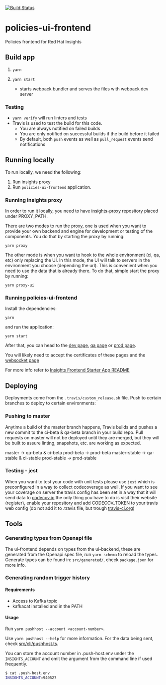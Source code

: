 [![Build Status](https://travis-ci.com/RedHatInsights/policies-ui-frontend.svg?branch=master)](https://travis-ci.com/RedHatInsights/policies-ui-frontend)

# policies-ui-frontend

Policies frontend for Red Hat Insights


## Build app

1. ```yarn```

2. ```yarn start```
    - starts webpack bundler and serves the files with webpack dev server

### Testing

- `yarn verify` will run linters and tests
- Travis is used to test the build for this code.
  - You are always notified on failed builds
  - You are only notified on successful builds if the build before it failed
  - By default, both `push` events as well as `pull_request` events send notifications

## Running locally

To run locally, we need the following:

1. Run insights proxy
2. Run `policies-ui-frontend` application.

### Running insights proxy

In order to run it locally, you need to have
[insights-proxy](https://github.com/RedHatInsights/insights-proxy) repository placed under PROXY_PATH.

There are two modes to run the proxy, one is used when you want to provide your own backend and engine for development or
testing of the components. You do that by starting the proxy by running:

```shell
yarn proxy
```

The other mode is when you want to hook to the whole environment (ci, qa, etc) only replacing the UI.
In this mode, the UI will talk to servers in the environment you choose (depending the url). This is convenient when
you need to use the data that is already there.
To do that, simple start the proxy by running:

```shell
yarn proxy-ui
```

### Running policies-ui-frontend

Install the dependencies:

```shell
yarn
```

and run the application:

```shell
yarn start
```

After that, you can head to the [dev page](https://ci.foo.redhat.com:1337/insights/policies),
[qa page](https://qa.foo.redhat.com:1337/insights/policies) or
 [prod page](https://prod.foo.redhat.com:1337/beta/insights/policies).

You will likely need to accept the certificates of these pages and the
[websocket page](https://localhost:8002/sockjs-node/info)

For more info refer to [Insights Frontend Starter App README](https://github.com/RedHatInsights/insights-frontend-starter-app/blob/master/README.md)

## Deploying

Deployments come from the `.travis/custom_release.sh` file. Push to certain branches to deploy to certain environments:

### Pushing to master

Anytime a build of the master branch happens, Travis builds and pushes a new commit to the ci-beta & qa-beta branch in your build repo. Pull requests on master will not be deployed until they are merged, but they will be built to assure linting, snapshots, etc. are working as expected.

master -> qa-beta & ci-beta
prod-beta -> prod-beta
master-stable -> qa-stable & ci-stable
prod-stable -> prod-stable

### Testing - jest

When you want to test your code with unit tests please use `jest` which is preconfigured in a way to collect codecoverage as well. If you want to see your coverage on server the travis config has been set in a way that it will send data to [codecov.io](https://codecov.io) the only thing you have to do is visit their website (register), enable your repository and add CODECOV_TOKEN to your travis web config (do not add it to .travis file, but trough [travis-ci.org](https://travis-ci.org/))

## Tools

### Generating types from Openapi file

The ui-frontend depends on types from the ui-backend, these are generated from the Openapi spec file, run `yarn schema` to reload the types.
Generate types can be found in: `src/generated/`, check `package.json` for more info.

### Generating random trigger history

#### Requirements
 - Access to Kafka topic
 - kafkacat installed and in the PATH

#### Usage
Run `yarn pushhost --account <account-number>`.

Use `yarn pushhost --help` for more information. For the data being sent, 
check [src/cli/pushhost.ts](src/cli/pushhost.ts).

You can store the account number in .push-host.env under the `INSIGHTS_ACCOUNT` and omit the argument from the command line if used frequently.

```bash
$ cat .push-host.env 
INSIGHTS_ACCOUNT=940527
```
